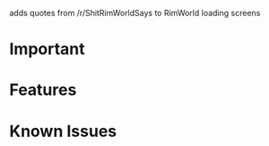 adds quotes from /r/ShitRimWorldSays to RimWorld loading screens

# Important

# Features

# Known Issues
